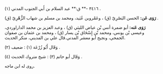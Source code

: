 ٣٤١٦ -** ق:** عبد السلام بن أَبي الجنوب المدني (١) .

**رَوَى عَن:** الحسن البَصْرِيّ (ق) ، وعَمْروبن عُبَيد، ومحمد بن مسلم بن شهاب الزُّهْرِيّ (ق) .

**رَوَى عَنه:** أبو ضمرة أنس بْن عياض الليثي (ق) ، وعبد العزيز بن محمد الداراوردي، وعيسى بْن يونس، ومحمد بْن إِسْحَاق بْن يسار (ق) ، ومحمد بن عثمان بن صفوان الجمحي، ونجيح أبو معشر المدني.قال علي بن المديني، منكر الحديث.

وَقَال أَبُو زُرْعَة (١) : ضعيف (٢) .

وَقَال أبو حاتم (٣) : شيخ متروك الحديث (٤) .

روى له ابن ماجه.
